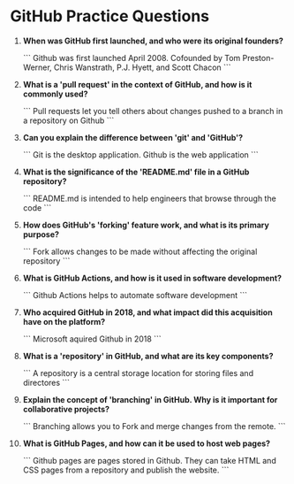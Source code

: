 # GitHub Practice Questions

1. **When was GitHub first launched, and who were its original founders?**

   \`\`\`  Github was first launched April 2008.  Cofounded by Tom Preston-Werner, Chris Wanstrath, P.J. Hyett, and Scott Chacon
   \`\`\`

2. **What is a 'pull request' in the context of GitHub, and how is it commonly used?**

   \`\`\` Pull requests let you tell others about changes pushed to a branch in a repository on Github
   \`\`\`

3. **Can you explain the difference between 'git' and 'GitHub'?**

   \`\`\` Git is the desktop application.  Github is the web application
   \`\`\`

4. **What is the significance of the 'README.md' file in a GitHub repository?**

   \`\`\` README.md is intended to help engineers that browse through the code
   \`\`\`

5. **How does GitHub's 'forking' feature work, and what is its primary purpose?**

   \`\`\` Fork allows changes to be made without affecting the original repository
   \`\`\`

6. **What is GitHub Actions, and how is it used in software development?**

   \`\`\` Github Actions helps to automate software development
   \`\`\`

7. **Who acquired GitHub in 2018, and what impact did this acquisition have on the platform?**

   \`\`\` Microsoft aquired Github in 2018
   \`\`\`

8. **What is a 'repository' in GitHub, and what are its key components?**

   \`\`\` A repository is a central storage location for storing files and directores
   \`\`\`

9. **Explain the concept of 'branching' in GitHub. Why is it important for collaborative projects?**

   \`\`\` Branching allows you to Fork and merge changes from the remote.
   \`\`\`

10. **What is GitHub Pages, and how can it be used to host web pages?**

    \`\`\` Github pages are pages stored in Github.  They can take HTML and CSS pages from a repository and publish the website.
    \`\`\`

